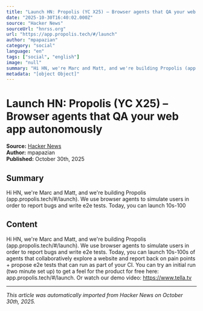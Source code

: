 ```yaml
---
title: "Launch HN: Propolis (YC X25) – Browser agents that QA your web app autonomously"
date: "2025-10-30T16:40:02.000Z"
source: "Hacker News"
sourceUrl: "hnrss.org"
url: "https://app.propolis.tech/#/launch"
author: "mpapazian"
category: "social"
language: "en"
tags: ["social", "english"]
image: "null"
summary: "Hi HN, we're Marc and Matt, and we're building Propolis (app.propolis.tech/#/launch). We use browser agents to simulate users in order to report bugs and write e2e tests. Today, you can launch 10s-100"
metadata: "[object Object]"
---
```


# Launch HN: Propolis (YC X25) – Browser agents that QA your web app autonomously

**Source:** [Hacker News](https://app.propolis.tech/#/launch)  
**Author:** mpapazian  
**Published:** October 30th, 2025  

## Summary

Hi HN, we're Marc and Matt, and we're building Propolis (app.propolis.tech/#/launch). We use browser agents to simulate users in order to report bugs and write e2e tests. Today, you can launch 10s-100

## Content

Hi HN, we're Marc and Matt, and we're building Propolis (app.propolis.tech/#/launch). We use browser agents to simulate users in order to report bugs and write e2e tests. Today, you can launch 10s-100s of agents that collaboratively explore a website and report back on pain points + propose e2e tests that can run as part of your CI. You can try an initial run (two minute set up) to get a feel for the product for free here: app.propolis.tech/#/launch. Or watch our demo video: https://www.tella.tv

---

*This article was automatically imported from Hacker News on October 30th, 2025.*
